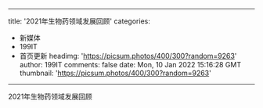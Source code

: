 
---
title: '2021年生物药领域发展回顾'
categories: 
 - 新媒体
 - 199IT
 - 首页更新
headimg: 'https://picsum.photos/400/300?random=9263'
author: 199IT
comments: false
date: Mon, 10 Jan 2022 15:16:28 GMT
thumbnail: 'https://picsum.photos/400/300?random=9263'
---

<div>   
2021年生物药领域发展回顾  
</div>
            